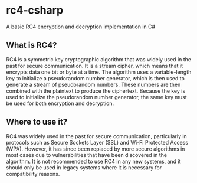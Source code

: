 # rc4-csharp
A basic RC4 encryption and decryption implementation in C#

## What is RC4?
RC4 is a symmetric key cryptographic algorithm that was widely used in the past for secure communication.
It is a stream cipher, which means that it encrypts data one bit or byte at a time.
The algorithm uses a variable-length key to initialize a pseudorandom number generator,
which is then used to generate a stream of pseudorandom numbers. These numbers are then combined with the plaintext to produce the ciphertext.
Because the key is used to initialize the pseudorandom number generator, the same key must be used for both encryption and decryption.

## Where to use it?
RC4 was widely used in the past for secure communication,
particularly in protocols such as Secure Sockets Layer (SSL) and Wi-Fi Protected Access (WPA).
However, it has since been replaced by more secure algorithms in most cases due to vulnerabilities
that have been discovered in the algorithm. It is not recommended to use RC4 in any new systems,
and it should only be used in legacy systems where it is necessary for compatibility reasons.
